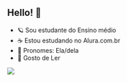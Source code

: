 ## Hello! 🌇

- 🪐 Sou estudante do Ensino médio 
- ☕️ Estou estudando no Alura.com.br
- 🪷 Pronomes: Ela/dela
- 📖 Gosto de Ler

![](https://tenor.com/pt-BR/view/genshin-impact-genshin-genshin-impact-characters-wanderer-genshin-scaramouche-gif-27321816)

